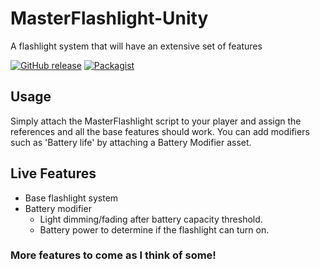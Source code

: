 # MasterFlashlight-Unity
A flashlight system that will have an extensive set of features

[![GitHub release](https://img.shields.io/badge/Build-1.01-brightgreen.svg)](https://github.com/DuckBoss/MasterFlashlight-Unity/releases/latest)
[![Packagist](https://img.shields.io/badge/License-MIT-blue.svg)](https://github.com/DuckBoss/MasterFlashlight-Unity/blob/master/LICENSE)


## Usage
Simply attach the MasterFlashlight script to your player and assign the references and all the base features should work.
You can add modifiers such as 'Battery life' by attaching a Battery Modifier asset.

## Live Features
- Base flashlight system
- Battery modifier
   - Light dimming/fading after battery capacity threshold.
   - Battery power to determine if the flashlight can turn on.
  

### More features to come as I think of some!
